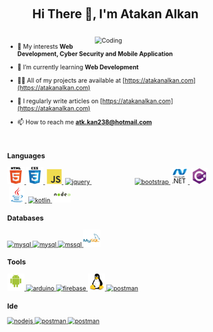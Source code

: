 <!--
**atakannalkan/atakannalkan** is a ✨ _special_ ✨ repository because its `README.md` (this file) appears on your GitHub profile.

Here are some ideas to get you started: -->

<h1 align="center">Hi There 👋, I'm Atakan Alkan</h1>
<br/>
<img align="right" alt="Coding" width="300px" src="https://cdn.dribbble.com/users/1162077/screenshots/3848914/programmer.gif">

- 🔭 My interests **Web Development, Cyber Security and Mobile Application**

- 🌱 I’m currently learning **Web Development**

- 👨‍💻 All of my projects are available at [https://atakanalkan.com](https://atakanalkan.com)

- 📝 I regularly write articles on [https://atakanalkan.com](https://atakanalkan.com)

- 📫 How to reach me **atk.kan238@hotmail.com**
<br>




<h3 align="left">Languages</h3>
<p align="left">
    
 <a href="https://www.w3.org/html/" target="_blank" rel="noreferrer"> <img src="https://raw.githubusercontent.com/devicons/devicon/master/icons/html5/html5-original-wordmark.svg" alt="html5" width="40" height="40"/> </a> 
 <a href="https://www.w3schools.com/css/" target="_blank" rel="noreferrer"> <img src="https://raw.githubusercontent.com/devicons/devicon/master/icons/css3/css3-original-wordmark.svg" alt="css3" width="40" height="40"/> </a>
 <a href="https://developer.mozilla.org/en-US/docs/Web/JavaScript" target="_blank" rel="noreferrer" style="padding-left: 4px;"> <img src="https://raw.githubusercontent.com/devicons/devicon/master/icons/javascript/javascript-original.svg" alt="javascript" width="35" height="35"/> </a>
 <a href="https://developer.mozilla.org/en-US/docs/Web/JavaScript" target="_blank" rel="noreferrer" style="padding-left: 4px;"> <img src="https://cdn.icon-icons.com/icons2/2415/PNG/512/jquery_plain_wordmark_logo_icon_146445.png" alt="jquery" width="37" height="37"/> </a>
 <a href="https://getbootstrap.com" target="_blank" rel="noreferrer" style="padding-left: 100px;"> <img src="https://cdn.worldvectorlogo.com/logos/bootstrap-5-1.svg" alt="bootstrap" width="37" height="37"/> </a> 
 <a href="https://dotnet.microsoft.com/" target="_blank" rel="noreferrer" style="padding-left: 4px;"> <img src="https://raw.githubusercontent.com/devicons/devicon/master/icons/dot-net/dot-net-original-wordmark.svg" alt="dotnet" width="37" height="37"/> </a>
 <a href="https://www.w3schools.com/cs/" target="_blank" rel="noreferrer" style="padding-left: 4px;"> <img src="https://raw.githubusercontent.com/devicons/devicon/master/icons/csharp/csharp-original.svg" alt="csharp" width="37" height="37"/> </a>
 <a href="https://www.java.com" target="_blank" rel="noreferrer" style="padding-left: 4px;"> <img src="https://raw.githubusercontent.com/devicons/devicon/master/icons/java/java-original.svg" alt="java" width="37" height="37"/> </a>
 <a href="https://kotlinlang.org" target="_blank" rel="noreferrer" style="padding-left: 4px;"> <img src="https://www.vectorlogo.zone/logos/kotlinlang/kotlinlang-icon.svg" alt="kotlin" width="30" height="30"/> </a>
 <a href="https://nodejs.org" target="_blank" rel="noreferrer" style="padding-left: 4px;"> <img src="https://raw.githubusercontent.com/devicons/devicon/master/icons/nodejs/nodejs-original-wordmark.svg" alt="nodejs" width="40" height="40"/> </a>

<h3 align="left">Databases</h3>
 <a href="https://www.mysql.com/" target="_blank" rel="noreferrer"> <img src="https://upload.wikimedia.org/wikipedia/commons/thumb/f/f1/Microsoft_Office_Access_%282019-present%29.svg/1200px-Microsoft_Office_Access_%282019-present%29.svg.png" alt="mysql" width="40" height="40"/> </a>
 <a href="https://www.mysql.com/" target="_blank" rel="noreferrer"> <img src="https://user-images.githubusercontent.com/7804464/59509117-6caa5000-8eb0-11e9-8c9a-70b06f927d1b.png" alt="mysql" width="40" height="40"/> </a>
 <a href="https://www.microsoft.com/en-us/sql-server" target="_blank" rel="noreferrer"> <img src="https://www.svgrepo.com/show/303229/microsoft-sql-server-logo.svg" alt="mssql" width="40" height="40"/> </a>
 <a href="https://www.mysql.com/" target="_blank" rel="noreferrer"> <img src="https://raw.githubusercontent.com/devicons/devicon/master/icons/mysql/mysql-original-wordmark.svg" alt="mysql" width="40" height="40"/> </a>


<h3 align="left">Tools</h3>
 <a href="https://developer.android.com" target="_blank" rel="noreferrer"> <img src="https://raw.githubusercontent.com/devicons/devicon/master/icons/android/android-original-wordmark.svg" alt="android" width="40" height="40"/> </a>
 <a href="https://www.arduino.cc/" target="_blank" rel="noreferrer"> <img src="https://cdn.worldvectorlogo.com/logos/arduino-1.svg" alt="arduino" width="40" height="40"/> </a>
 <a href="https://firebase.google.com/" target="_blank" rel="noreferrer"> <img src="https://www.vectorlogo.zone/logos/firebase/firebase-icon.svg" alt="firebase" width="40" height="40"/> </a>
 <a href="https://www.linux.org/" target="_blank" rel="noreferrer"> <img src="https://raw.githubusercontent.com/devicons/devicon/master/icons/linux/linux-original.svg" alt="linux" width="40" height="40"/> </a>  
 <a href="https://postman.com" target="_blank" rel="noreferrer"> <img src="https://www.vectorlogo.zone/logos/getpostman/getpostman-icon.svg" alt="postman" width="40" height="40"/> </a>

 <h3 align="left">Ide</h3>
 <a href="https://nodejs.org" target="_blank" rel="noreferrer"> <img src="https://upload.wikimedia.org/wikipedia/commons/thumb/9/9a/Visual_Studio_Code_1.35_icon.svg/1024px-Visual_Studio_Code_1.35_icon.svg.png" alt="nodejs" width="40" height="40"/> </a>
 <a href="https://postman.com" target="_blank" rel="noreferrer"> <img src="https://upload.wikimedia.org/wikipedia/commons/thumb/5/59/Visual_Studio_Icon_2019.svg/2060px-Visual_Studio_Icon_2019.svg.png" alt="postman" width="40" height="40"/> </a>
 <a href="https://postman.com" target="_blank" rel="noreferrer"> <img src="https://i.pinimg.com/originals/4e/74/7c/4e747c82368d9681b75d54f56319dae7.png" alt="postman" width="40" height="40"/> </a>
 
